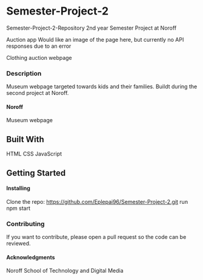 # Semester-Project-2

Semester-Project-2-Repository
2nd year Semester Project at Noroff

Auction app
Would like an image of the page here, but currently no API responses due to an error

Clothing auction webpage

### Description
Museum webpage targeted towards kids and their families. Buildt during the second project at Noroff.

#### Noroff
Museum webpage

## Built With
HTML
CSS
JavaScript

## Getting Started
#### Installing
Clone the repo: https://github.com/Eplepai96/Semester-Project-2.git
run npm start

### Contributing
If you want to contribute, please open a pull request so the code can be reviewed.

#### Acknowledgments
Noroff School of Technology and Digital Media
